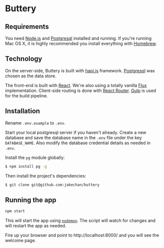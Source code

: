 # Buttery


## Requirements

You need [Node.js](http://nodejs.org/) and [Postgresql](http://http://www.postgresql.org/) installed and running. If
you're running Mac OS X, it is highly recommended you install everything with [Homebrew](http://brew.sh/).


## Technology

On the server-side, Buttery is built with [hapi.js](https://hapijs.com/) framework. 
[Postgresql](http://http://www.postgresql.org/) was chosen as the data store.

The front-end is built with [React](http://facebook.github.io/react/). We're also using a totally vanilla 
[Flux](https://facebook.github.io/flux/) implementation. Client-side routing is done with 
[React Router](https://github.com/rackt/react-router). [Gulp](http://gulpjs.com/) is used for the build pipeline.


## Installation

Rename `.env.example` to `.env`.

Start your local postgresql server if you haven't already. Create a new database and save the database name in the 
`.env` file under the key `DATABASE_NAME`. Also modify the database credential details as needed in `.env`.

Install the `pg` module globally:

```bash
$ npm install pg -g
```
    
Then install the project's dependencies:

```bash
$ git clone git@github.com:jakechan/buttery
```

## Running the app

```bash
npm start
```

This will start the app using [`nodemon`](https://github.com/remy/nodemon). The script will watch for changes and 
will restart the app as needed.

Fire up your browser and point to http://localhost:8000/ and you will see the welcome page.
    
   
